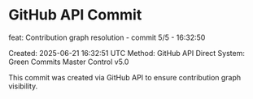 # GitHub API Commit

feat: Contribution graph resolution - commit 5/5 - 16:32:50

Created: 2025-06-21 16:32:51 UTC
Method: GitHub API Direct
System: Green Commits Master Control v5.0

This commit was created via GitHub API to ensure contribution graph visibility.
